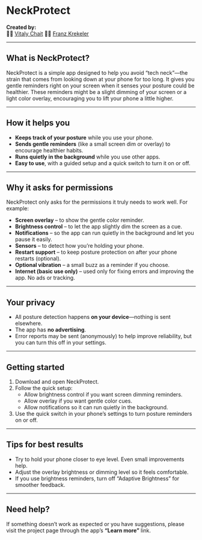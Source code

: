 # NeckProtect  

**Created by:**  
🧑‍💻 [Vitaly Chait](https://github.com/VitalyChait)
🧑‍💻 [Franz Krekeler](https://github.com/franz101) 

---

## What is NeckProtect?  
NeckProtect is a simple app designed to help you avoid “tech neck”—the strain that comes from looking down at your phone for too long. It gives you gentle reminders right on your screen when it senses your posture could be healthier. These reminders might be a slight dimming of your screen or a light color overlay, encouraging you to lift your phone a little higher.  

---

## How it helps you  
- **Keeps track of your posture** while you use your phone.  
- **Sends gentle reminders** (like a small screen dim or overlay) to encourage healthier habits.  
- **Runs quietly in the background** while you use other apps.  
- **Easy to use**, with a guided setup and a quick switch to turn it on or off.  

---

## Why it asks for permissions  
NeckProtect only asks for the permissions it truly needs to work well. For example:  
- **Screen overlay** – to show the gentle color reminder.  
- **Brightness control** – to let the app slightly dim the screen as a cue.  
- **Notifications** – so the app can run quietly in the background and let you pause it easily.  
- **Sensors** – to detect how you’re holding your phone.  
- **Restart support** – to keep posture protection on after your phone restarts (optional).  
- **Optional vibration** – a small buzz as a reminder if you choose.  
- **Internet (basic use only)** – used only for fixing errors and improving the app. No ads or tracking.  

---

## Your privacy  
- All posture detection happens **on your device**—nothing is sent elsewhere.  
- The app has **no advertising**.  
- Error reports may be sent (anonymously) to help improve reliability, but you can turn this off in your settings.  

---

## Getting started  
1. Download and open NeckProtect.  
2. Follow the quick setup:  
   - Allow brightness control if you want screen dimming reminders.  
   - Allow overlay if you want gentle color cues.  
   - Allow notifications so it can run quietly in the background.  
3. Use the quick switch in your phone’s settings to turn posture reminders on or off.  

---

## Tips for best results  
- Try to hold your phone closer to eye level. Even small improvements help.  
- Adjust the overlay brightness or dimming level so it feels comfortable.  
- If you use brightness reminders, turn off “Adaptive Brightness” for smoother feedback.  

---

## Need help?  
If something doesn’t work as expected or you have suggestions, please visit the project page through the app’s **“Learn more”** link.  
